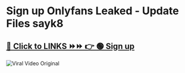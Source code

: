 
 # Sign up Onlyfans Leaked - Update Files sayk8

## <h2><a href="https://clipsfans.com/Sign_up&ref=git">🔗 Click to LINKS ⏩⏩ 👉 🟢 Sign up </a></h2>

<a href="https://clipsfans.com/Sign_up&ref=git" rel="nofollow" data-target="animated-image.originalLink"><img src="https://i.ibb.co.com/xMMVF88/686577567.gif" alt="Viral Video Original" style="max-width: 100%; display: inline-block;" data-target="animated-image.originalImage"></a>

